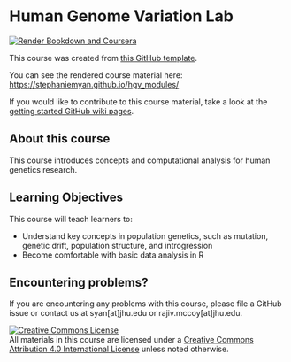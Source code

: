 # Human Genome Variation Lab

[![Render Bookdown and Coursera](https://github.com/jhudsl/OTTR_Template/actions/workflows/render-all.yml/badge.svg)](https://github.com/jhudsl/OTTR_Template/actions/workflows/render-all.yml)

This course was created from [this GitHub template](https://github.com/jhudsl/OTTR_Template).

You can see the rendered course material here: https://stephaniemyan.github.io/hgv_modules/

If you would like to contribute to this course material, take a look at the [getting started GitHub wiki pages](https://github.com/jhudsl/OTTR_Template/wiki).

## About this course

This course introduces concepts and computational analysis for human genetics research.

## Learning Objectives

This course will teach learners to:  

- Understand key concepts in population genetics, such as mutation, genetic drift, population structure, and introgression
- Become comfortable with basic data analysis in R

## Encountering problems?

If you are encountering any problems with this course, please file a GitHub issue or contact us at syan[at]jhu.edu or rajiv.mccoy[at]jhu.edu.

<a rel="license" href="http://creativecommons.org/licenses/by/4.0/"><img alt="Creative Commons License" style="border-width:0" src="https://i.creativecommons.org/l/by/4.0/88x31.png" /></a><br />All materials in this course are licensed under a <a rel="license" href="http://creativecommons.org/licenses/by/4.0/">Creative Commons Attribution 4.0 International License</a> unless noted otherwise.
